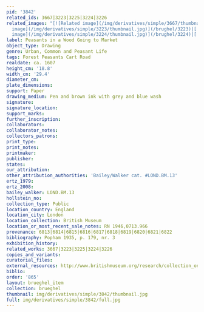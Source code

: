```yaml
---
pid: '3842'
related_ids: 3667|3223|3225|3224|3226
related_images: "[![Related image](/img/derivatives/simple/3667/thumbnail.jpg)](/brughel/3667)|[![Related
  image](/img/derivatives/simple/3223/thumbnail.jpg)](/brughel/3223)|[![Related image](/img/derivatives/simple/3225/thumbnail.jpg)](/brughel/3225)|[![Related
  image](/img/derivatives/simple/3224/thumbnail.jpg)](/brughel/3224)|[![Related image](/img/derivatives/simple/3226/thumbnail.jpg)](/brughel/3226)"
label: Peasants in a Wood Going to Market
object_type: Drawing
genre: Urban, Common and Peasant Life
tags: Forest Peasants Cart Road
realdate: ca. 1607
height_cm: '18.8'
width_cm: '29.4'
diameter_cm: 
plate_dimensions: 
support: Paper
drawing_medium: Pen and brown ink with grey and blue wash
signature: 
signature_location: 
support_marks: 
further_inscription: 
collaborators: 
collaborator_notes: 
collectors_patrons: 
print_type: 
print_notes: 
printmaker: 
publisher: 
states: 
our_attribution: 
other_attribution_authorities: 'Bailey/Walker cat. #LOND.BM.13'
ertz_1979: 
ertz_2008: 
bailey_walker: LOND.BM.13
hollstein_no: 
collection_type: Public
location_country: England
location_city: London
location_collection: British Museum
location_or_most_recent_sale_notes: RN 1946,0713.966
provenance: 6813|6814|6815|6816|6817|6818|6819|6820|6821|6822
bibliography: Popham 1935, p. 179, nr. 3
exhibition_history: 
related_works: 3667|3223|3225|3224|3226
copies_and_variants: 
curatorial_files: 
external_resources: http://www.britishmuseum.org/research/collection_online/collection_object_details.aspx?objectId=712257&partId=1&searchText=1946%2C0713.966&view=list&page=1
biblio: 
order: '865'
layout: brueghel_item
collection: brueghel
thumbnail: img/derivatives/simple/3842/thumbnail.jpg
full: img/derivatives/simple/3842/full.jpg
---
```

